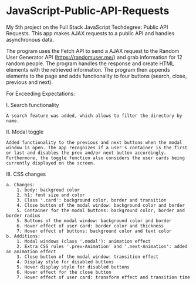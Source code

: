 # JavaScript-Public-API-Requests
 My 5th project on the Full Stack JavaScript Techdegree: Public API Requests. This app makes AJAX requests to a public API and handles asynchronous data.

The program uses the Fetch API to send a AJAX request to the Random User Generator API (https://randomuser.me/) and grab information for 12 random people. The program handles the response and create HTML elements with the retrieved information. The program then appends elements to the page and adds functionality to four buttons (search, close, previous and next).


For Exceeding Expectations:

I. Search functionality

    A search feature was added, which allows to filter the directory by name.

II. Modal toggle

    Added functionality to the previous and next buttons when the modal window is open. The app recognizes if a user's container is the first or last and disables the prev and/or next button accordingly. Furthermore, the toggle function also considers the user cards being currently displayed on the screen.

III. CSS changes
    
    a. Changes:
        1. body: backgroud color
        2. h1: font size and color
        3. Class '.card': background color, border and transition
        4. Close button of the modal window: background color and border
        5. Container for the modal buttons: background color, border and border radius
        5. Buttons of the modal window: background color and border
        6. Hover effect of user card: border color and thickness
        7. Hover effect of buttons: background color and text color
    b. Additions:
        1. Modal windows (class '.modal'): animation effect
        2. Extra CSS rules '.prev-Animation' and '.next-Animation': added an animation effect
        3. Close button of the modal window: transition effect
        4. Display style for disabled buttons
        5. Hover display style for disabled buttons
        6. Hover effect for the close button
        7. Hover effect of user card: transform effect and transition time
        
